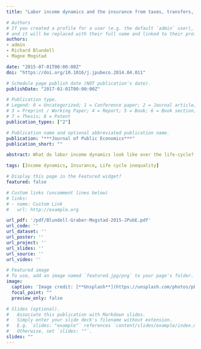 ```yaml
---
title: "Labor income dynamics and the insurance from taxes, transfers, and the family"

# Authors
# If you created a profile for a user (e.g. the default `admin` user), write the username (folder name) here 
# and it will be replaced with their full name and linked to their profile.
authors:
- admin
- Richard Blundell
- Magne Mogstad

date: "2015-07-01T00:00:00Z"
doi: "https://doi.org/10.1016/j.jpubeco.2014.04.011"

# Schedule page publish date (NOT publication's date).
publishDate: "2017-01-01T00:00:00Z"

# Publication type.
# Legend: 0 = Uncategorized; 1 = Conference paper; 2 = Journal article;
# 3 = Preprint / Working Paper; 4 = Report; 5 = Book; 6 = Book section;
# 7 = Thesis; 8 = Patent
publication_types: ["2"]

# Publication name and optional abbreviated publication name.
publication: "***Journal of Public Economics***"
publication_short: "" 

abstract: What do labor income dynamics look like over the life-cycle? What is the relative importance of persistent shocks, transitory shocks and heterogeneous profiles? To what extent do taxes, transfers and the family attenuate these various factors in the evolution of life-cycle inequality? In this paper, we use rich Norwegian population panel data to answer these important questions. We let individuals with different education levels have a separate income process; and within each skill group, we allow for non-stationarity in age and time, heterogeneous experience profiles, and shocks of varying persistence. We find that the income processes differ systematically by age, skill level and their interaction. To accurately describe labor income dynamics over the life-cycle, it is necessary to allow for heterogeneity by education levels and account for non-stationarity in age and time. Our findings suggest that the redistributive nature of the Norwegian tax–transfer system plays a key role in attenuating the magnitude and persistence of income shocks, especially among the low skilled. By comparison, spouse's income matters less for the dynamics of inequality over the life-cycle.

tags: [Income dynamics, Insurance, Life cycle inequality]

# Display this page in the Featured widget?
featured: false

# Custom links (uncomment lines below)
# links:
# - name: Custom Link
#   url: http://example.org

url_pdf: '/pdf/Blundell-Graber-Mogstad-2015-JPubE.pdf'
url_code: ''
url_dataset: ''
url_poster: ''
url_project: ''
url_slides: ''
url_source: ''
url_video: ''

# Featured image
# To use, add an image named `featured.jpg/png` to your page's folder. 
image:
  caption: 'Image credit: [**Unsplash**](https://unsplash.com/photos/pLCdAaMFLTE)'
  focal_point: ""
  preview_only: false

# Slides (optional).
#   Associate this publication with Markdown slides.
#   Simply enter your slide deck's filename without extension.
#   E.g. `slides: "example"` references `content/slides/example/index.md`.
#   Otherwise, set `slides: ""`.
slides: ""
---
```


